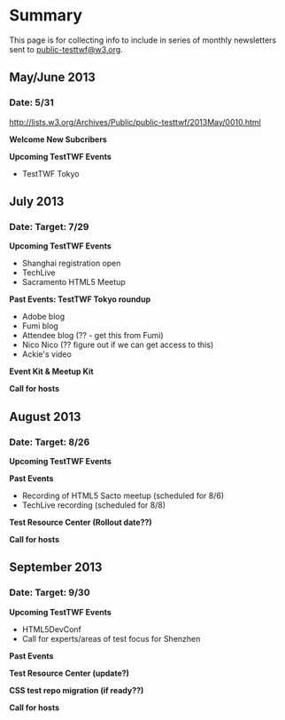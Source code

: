 # Summary
This page is for collecting info to include in series of monthly newsletters sent to [public-testtwf@w3.org](http://lists.w3.org/Archives/Public/public-testtwf/).

## May/June 2013
### Date: 5/31
http://lists.w3.org/Archives/Public/public-testtwf/2013May/0010.html

**Welcome New Subcribers**

**Upcoming TestTWF Events**
* TestTWF Tokyo

## July 2013 
### Date: Target: 7/29

**Upcoming TestTWF Events**
* Shanghai registration open
* TechLive
* Sacramento HTML5 Meetup

**Past Events: TestTWF Tokyo roundup**
* Adobe blog
* Fumi blog
* Attendee blog (?? - get this from Fumi)
* Nico Nico (?? figure out if we can get access to this)
* Ackie's video 

**Event Kit & Meetup Kit**

**Call for hosts**

## August 2013
### Date: Target: 8/26

**Upcoming TestTWF Events**

**Past Events**
* Recording of HTML5 Sacto meetup (scheduled for 8/6)
* TechLive recording (scheduled for 8/8)

**Test Resource Center (Rollout date??)**

**Call for hosts**

## September 2013
### Date: Target: 9/30

**Upcoming TestTWF Events**
* HTML5DevConf
* Call for experts/areas of test focus for Shenzhen

**Past Events**

**Test Resource Center (update?)**

**CSS test repo migration (if ready??)**

**Call for hosts**